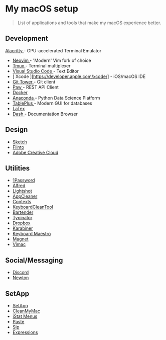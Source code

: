 # My macOS setup

> List of applications and tools that make my macOS experience better.

## Development

[ Alacritty ](https://github.com/alacritty/alacritty) - GPU-accelerated Terminal Emulator
- [ Neovim ](https://neovim.io/) - 'Modern' Vim fork of choice
- [ Tmux ](https://github.com/tmux/tmux) - Terminal multiplexer
- [ Visual Studio Code ](https://code.visualstudio.com/) - Text Editor
- [ Xcode ][https://developer.apple.com/xcode/] - iOS/macOS IDE
- [ Git Tower ](https://www.git-tower.com/) - Git client
- [ Paw ](https://paw.cloud/) - REST API Client
- [ Docker ](https://www.docker.com/)
- [ Anaconda ](https://docs.anaconda.com/anaconda/install/) - Python Data Science Platform
- [ TablePlus ](https://tableplus.com/) - Modern GUI for databases
- [ LaTex ](https://www.latex-project.org/get/) 
- [ Dash ](https://kapeli.com/dash) - Documentation Browser

## Design

- [ Sketch ](https://www.sketch.com/)
- [ Flinto ](https://www.flinto.com/)
- [ Adobe Creative Cloud ](https://www.adobe.com/creativecloud/desktop-app.html)

## Utilities

- [ 1Password ](https://1password.com/)
- [ Alfred ](https://www.alfredapp.com/)
- [ Lightshot ](https://apps.apple.com/us/app/lightshot-screenshot/id526298438)
- [ AppCleaner ](https://freemacsoft.net/appcleaner/)
- [ Contexts ](https://contexts.co/)
- [ KeyboardCleanTool ](https://folivora.ai/keyboardcleantool)
- [ Bartender ](https://www.macbartender.com/)
- [ Typinator ](https://www.ergonis.com/products/typinator/)
- [ Dropbox ](https://www.dropbox.com/install)
- [ Karabiner ](https://pqrs.org/osx/karabiner/)
- [ Keyboard Maestro ](https://www.keyboardmaestro.com/main/)
- [ Magnet ](https://apps.apple.com/th/app/magnet/id441258766)
- [ Vimac ](https://vimacapp.com/)

## Social/Messaging

- [ Discord ](https://discordapp.com/api/download?platform=osx)
- [ Newton ](https://newtonhq.com/)

## SetApp

- [ SetApp ](https://setapp.com/)
- [ CleanMyMac ](https://setapp.com/apps/cleanmymac)
- [ iStat Menus ](https://setapp.com/apps/istat-menus)
- [ Paste ](https://setapp.com/apps/paste)
- [ Sip ](https://setapp.com/apps/sip)
- [ Expressions ](https://setapp.com/apps/expressions)

